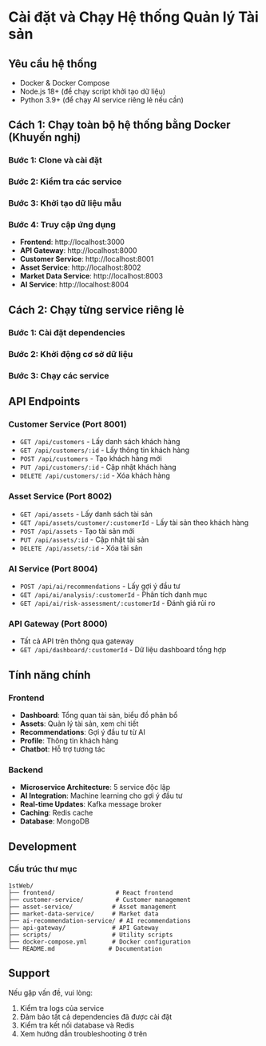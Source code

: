 # Cài đặt và Chạy Hệ thống Quản lý Tài sản

## Yêu cầu hệ thống

- Docker & Docker Compose
- Node.js 18+ (để chạy script khởi tạo dữ liệu)
- Python 3.9+ (để chạy AI service riêng lẻ nếu cần)

## Cách 1: Chạy toàn bộ hệ thống bằng Docker (Khuyến nghị)

### Bước 1: Clone và cài đặt

### Bước 2: Kiểm tra các service

### Bước 3: Khởi tạo dữ liệu mẫu


### Bước 4: Truy cập ứng dụng
- **Frontend**: http://localhost:3000
- **API Gateway**: http://localhost:8000
- **Customer Service**: http://localhost:8001
- **Asset Service**: http://localhost:8002
- **Market Data Service**: http://localhost:8003
- **AI Service**: http://localhost:8004

## Cách 2: Chạy từng service riêng lẻ

### Bước 1: Cài đặt dependencies


### Bước 2: Khởi động cơ sở dữ liệu


### Bước 3: Chạy các service



## API Endpoints

### Customer Service (Port 8001)
- `GET /api/customers` - Lấy danh sách khách hàng
- `GET /api/customers/:id` - Lấy thông tin khách hàng
- `POST /api/customers` - Tạo khách hàng mới
- `PUT /api/customers/:id` - Cập nhật khách hàng
- `DELETE /api/customers/:id` - Xóa khách hàng

### Asset Service (Port 8002)
- `GET /api/assets` - Lấy danh sách tài sản
- `GET /api/assets/customer/:customerId` - Lấy tài sản theo khách hàng
- `POST /api/assets` - Tạo tài sản mới
- `PUT /api/assets/:id` - Cập nhật tài sản
- `DELETE /api/assets/:id` - Xóa tài sản

### AI Service (Port 8004)
- `POST /api/ai/recommendations` - Lấy gợi ý đầu tư
- `GET /api/ai/analysis/:customerId` - Phân tích danh mục
- `GET /api/ai/risk-assessment/:customerId` - Đánh giá rủi ro

### API Gateway (Port 8000)
- Tất cả API trên thông qua gateway
- `GET /api/dashboard/:customerId` - Dữ liệu dashboard tổng hợp

## Tính năng chính

### Frontend
- **Dashboard**: Tổng quan tài sản, biểu đồ phân bổ
- **Assets**: Quản lý tài sản, xem chi tiết
- **Recommendations**: Gợi ý đầu tư từ AI
- **Profile**: Thông tin khách hàng
- **Chatbot**: Hỗ trợ tương tác

### Backend
- **Microservice Architecture**: 5 service độc lập
- **AI Integration**: Machine learning cho gợi ý đầu tư
- **Real-time Updates**: Kafka message broker
- **Caching**: Redis cache
- **Database**: MongoDB

## Development

### Cấu trúc thư mục
```
1stWeb/
├── frontend/                 # React frontend
├── customer-service/         # Customer management
├── asset-service/           # Asset management
├── market-data-service/     # Market data
├── ai-recommendation-service/ # AI recommendations
├── api-gateway/             # API Gateway
├── scripts/                 # Utility scripts
├── docker-compose.yml       # Docker configuration
└── README.md               # Documentation
```


## Support

Nếu gặp vấn đề, vui lòng:
1. Kiểm tra logs của service
2. Đảm bảo tất cả dependencies đã được cài đặt
3. Kiểm tra kết nối database và Redis
4. Xem hướng dẫn troubleshooting ở trên 
